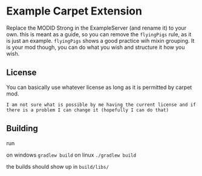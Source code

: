 # Example Carpet Extension



Replace the MODID Strong in the ExampleServer (and rename it) to your own. 
this is meant as a guide, so you can remove the `flyingPigs` rule, as it is just an example.
`flyingPigs` shows a good practice wih mixin grouping. It is your mod though, you can do what you wish and structure it how you wish.




## License

You can basically use whatever license as long as it is permitted by carpet mod.

```I am not sure what is possible by me having the current license and if there is a problem I can change it (hopefully I can do that)```



## Building

run 

on windows `gradlew build`
on linux `./gradlew build`

the builds should show up in `build/libs/`


